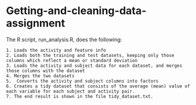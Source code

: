 # Getting-and-cleaning-data-assignment
The R script, run_analysis.R, does the following:

    1. Loads the activity and feature info
    2. Loads both the training and test datasets, keeping only those columns which reflect a mean or standard deviation
    3. Loads the activity and subject data for each dataset, and merges those columns with the dataset
    4. Merges the two datasets
    5.  Converts the activity and subject columns into factors
    6. Creates a tidy dataset that consists of the average (mean) value of each variable for each subject and activity pair.
    7. The end result is shown in the file tidy_dataset.txt.
